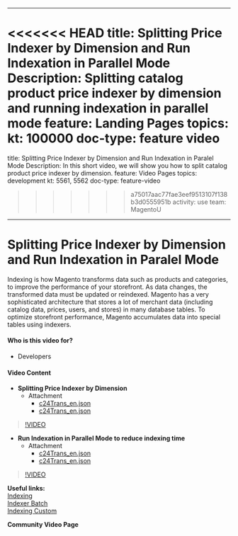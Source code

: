 
---
<<<<<<< HEAD
title: Splitting Price Indexer by Dimension and Run Indexation in Parallel Mode 
Description: Splitting catalog product price indexer by dimension and running indexation in parallel mode
feature: Landing Pages
topics:
kt: 100000
doc-type: feature video
=======
title: Splitting Price Indexer by Dimension and Run Indexation in Paralel Mode 
Description: In this short video, we will show you how to split catalog product price indexer by dimension.
feature: Video Pages
topics: development
kt: 5561, 5562
doc-type: feature-video
>>>>>>> a75017aac77fae3eef9513107f138b3d0555951b
activity: use
team: MagentoU
---
# Splitting Price Indexer by Dimension and Run Indexation in Paralel Mode

Indexing is how Magento transforms data such as products and categories, to improve the performance of your storefront. As data changes, the transformed data must be updated or reindexed. Magento has a very sophisticated architecture that stores a lot of merchant data (including catalog data, prices, users, and stores) in many database tables. To optimize storefront performance, Magento accumulates data into special tables using indexers.

#### Who is this video for?
* Developers

#### Video Content
* **Splitting Price Indexer by Dimension**
  * Attachment
    * [c24Trans_en.json](./assets/splitting-price-indexer-by-dimension/c24Trans_en.json)
    * [c24Trans_en.json](./assets/splitting-price-indexer-by-dimension/transcript_en.txt)
>[!VIDEO](https://video.tv.adobe.com/v/35457)
* **Run Indexation in Parallel Mode to reduce indexing time**
  * Attachment
    * [c24Trans_en.json](./assets/run-indexation-in-parallel-mode-to-reduce-indexing-time/c24Trans_en.json)
    * [c24Trans_en.json](./assets/run-indexation-in-parallel-mode-to-reduce-indexing-time/transcript_en.txt)
>[!VIDEO](https://video.tv.adobe.com/v/35454)

**Useful links:**
<br/>
[Indexing](https://devdocs.magento.com/guides/v2.3/extension-dev-guide/indexing.html)
<br/>
[Indexer Batch](https://devdocs.magento.com/guides/v2.3/extension-dev-guide/indexer-batch.html)
<br/>
[Indexing Custom](https://devdocs.magento.com/guides/v2.3/extension-dev-guide/indexing-custom.html)

**Community Video Page**